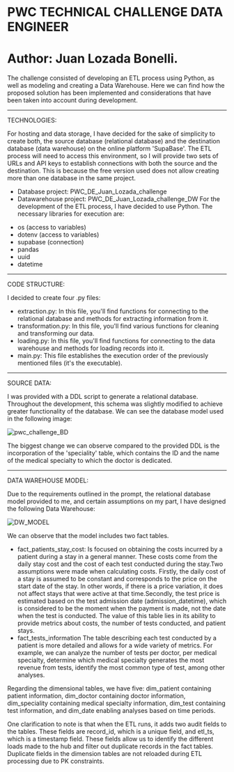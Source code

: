 # PWC TECHNICAL CHALLENGE DATA ENGINEER
# Author: Juan Lozada Bonelli.
The challenge consisted of developing an ETL process using Python, as well as modeling and creating a Data Warehouse. Here we can find how the proposed solution has been implemented and considerations that have been taken into account during development.

------------------------------------------------------------------------------------------------------------------------------------------
TECHNOLOGIES:

For hosting and data storage, I have decided for the sake of simplicity  to create both, the source database (relational database) and the destination database (data warehouse) on the online platform 'SupaBase'. The ETL process will need to access this environment, so I will provide two sets of URLs and API keys to establish connections with both the source and the destination. This is because the free version used does not allow creating more than one database in the same project.
* Database project: PWC_DE_Juan_Lozada_challenge
* Datawarehouse project: PWC_DE_Juan_Lozada_challenge_DW
For the development of the ETL process, I have decided to use Python. The necessary libraries for execution are:
 -  os (access to variables)
 - dotenv (access to variables)
 - supabase (connection)
 - pandas
 - uuid
 - datetime
------------------------------------------------------------------------------------------------------------------------------------------

CODE STRUCTURE:

I decided to create four .py files:
- extraction.py: In this file, you'll find functions for connecting to the relational database and methods for extracting information from it.
- transformation.py: In this file, you'll find various functions for cleaning and transforming our data.
- loading.py: In this file, you'll find functions for connecting to the data warehouse and methods for loading records into it.
- main.py: This file establishes the execution order of the previously mentioned files (it's the executable).

------------------------------------------------------------------------------------------------------------------------------------------

SOURCE DATA:

I was provided with a DDL script to generate a relational database. Throughout the development, this schema was slightly modified to achieve greater functionality of the database. We can see the database model used in the following image:

![pwc_challenge_BD](https://github.com/juanlozadab/pwc_challenge_etl/assets/54322283/460eb30b-1c60-46ce-ab48-036b5a399009)

The biggest change we can observe compared to the provided DDL is the incorporation of the 'speciality' table, which contains the ID and the name of the medical specialty to which the doctor is dedicated.

------------------------------------------------------------------------------------------------------------------------------------------
DATA WAREHOUSE MODEL:

Due to the requirements outlined in the prompt, the relational database model provided to me, and certain assumptions on my part, I have designed the following Data Warehouse:

![DW_MODEL](https://github.com/juanlozadab/pwc_challenge_etl/assets/54322283/59774def-4782-4e86-a264-02e1bb0f9565)

We can observe that the model includes two fact tables.

* fact_patients_stay_cost:
Is focused on obtaining the costs incurred by a patient during a stay in a general manner. These costs come from the daily stay cost and the cost of each test conducted during the stay.Two assumptions were made when calculating costs. Firstly, the daily cost of a stay is assumed to be constant and corresponds to the price on the start date of the stay. In other words, if there is a price variation, it does not affect stays that were active at that time.Secondly, the test price is estimated based on the test admission date (admission_datetime), which is considered to be the moment when the payment is made, not the date when the test is conducted.
The value of this table lies in its ability to provide metrics about costs, the number of tests conducted, and patient stays.
* fact_tests_information
The table describing each test conducted by a patient is more detailed and allows for a wide variety of metrics. For example, we can analyze the number of tests per doctor, per medical specialty, determine which medical specialty generates the most revenue from tests, identify the most common type of test, among other analyses.


Regarding the dimensional tables, we have five: dim_patient containing patient information, dim_doctor containing doctor information, dim_speciality containing medical specialty information, dim_test containing test information, and dim_date enabling analyses based on time periods.

One clarification to note is that when the ETL runs, it adds two audit fields to the tables. These fields are record_id, which is a unique field, and etl_ts, which is a timestamp field. These fields allow us to identify the different loads made to the hub and filter out duplicate records in the fact tables. Duplicate fields in the dimension tables are not reloaded during ETL processing due to PK constraints.






 
